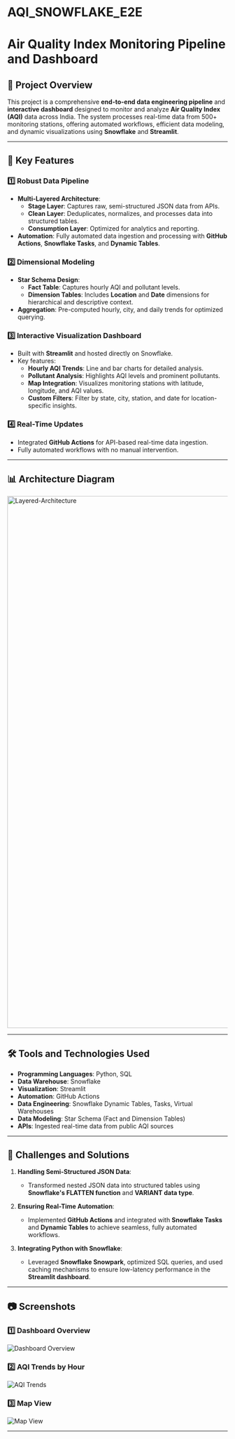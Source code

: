 # AQI_SNOWFLAKE_E2E


# Air Quality Index Monitoring Pipeline and Dashboard

## 🌟 Project Overview
This project is a comprehensive **end-to-end data engineering pipeline** and **interactive dashboard** designed to monitor and analyze **Air Quality Index (AQI)** data across India. The system processes real-time data from 500+ monitoring stations, offering automated workflows, efficient data modeling, and dynamic visualizations using **Snowflake** and **Streamlit**.

---

## 🚀 Key Features

### 1️⃣ **Robust Data Pipeline**
- **Multi-Layered Architecture**: 
  - **Stage Layer**: Captures raw, semi-structured JSON data from APIs.
  - **Clean Layer**: Deduplicates, normalizes, and processes data into structured tables.
  - **Consumption Layer**: Optimized for analytics and reporting.
- **Automation**: Fully automated data ingestion and processing with **GitHub Actions**, **Snowflake Tasks**, and **Dynamic Tables**.

### 2️⃣ **Dimensional Modeling**
- **Star Schema Design**: 
  - **Fact Table**: Captures hourly AQI and pollutant levels.
  - **Dimension Tables**: Includes **Location** and **Date** dimensions for hierarchical and descriptive context.
- **Aggregation**: Pre-computed hourly, city, and daily trends for optimized querying.

### 3️⃣ **Interactive Visualization Dashboard**
- Built with **Streamlit** and hosted directly on Snowflake.
- Key features:
  - **Hourly AQI Trends**: Line and bar charts for detailed analysis.
  - **Pollutant Analysis**: Highlights AQI levels and prominent pollutants.
  - **Map Integration**: Visualizes monitoring stations with latitude, longitude, and AQI values.
  - **Custom Filters**: Filter by state, city, station, and date for location-specific insights.

### 4️⃣ **Real-Time Updates**
- Integrated **GitHub Actions** for API-based real-time data ingestion.
- Fully automated workflows with no manual intervention.

---

## 📊 Architecture Diagram


<img width="1214" alt="Layered-Architecture" src="https://github.com/user-attachments/assets/0a291683-5b55-404d-9562-73833c2c3fac" />


---

## 🛠️ Tools and Technologies Used
- **Programming Languages**: Python, SQL
- **Data Warehouse**: Snowflake
- **Visualization**: Streamlit
- **Automation**: GitHub Actions
- **Data Engineering**: Snowflake Dynamic Tables, Tasks, Virtual Warehouses
- **Data Modeling**: Star Schema (Fact and Dimension Tables)
- **APIs**: Ingested real-time data from public AQI sources

---

## 🔑 Challenges and Solutions
1. **Handling Semi-Structured JSON Data**: 
   - Transformed nested JSON data into structured tables using **Snowflake's FLATTEN function** and **VARIANT data type**.

2. **Ensuring Real-Time Automation**: 
   - Implemented **GitHub Actions** and integrated with **Snowflake Tasks** and **Dynamic Tables** to achieve seamless, fully automated workflows.

3. **Integrating Python with Snowflake**: 
   - Leveraged **Snowflake Snowpark**, optimized SQL queries, and used caching mechanisms to ensure low-latency performance in the **Streamlit dashboard**.

---

## 📷 Screenshots

### 1️⃣ **Dashboard Overview**
![Dashboard Overview](path-to-dashboard-overview.png)

### 2️⃣ **AQI Trends by Hour**
![AQI Trends](path-to-aqi-trends.png)

### 3️⃣ **Map View**
![Map View](path-to-map-view.png)

---


